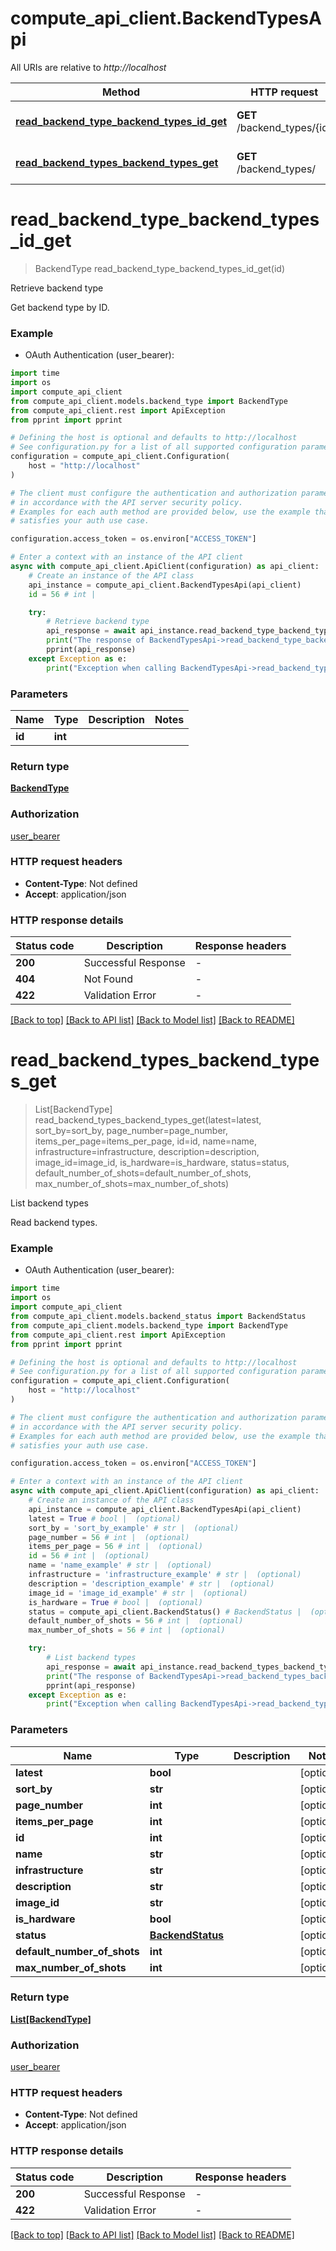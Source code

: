 # compute_api_client.BackendTypesApi

All URIs are relative to *http://localhost*

Method | HTTP request | Description
------------- | ------------- | -------------
[**read_backend_type_backend_types_id_get**](BackendTypesApi.md#read_backend_type_backend_types_id_get) | **GET** /backend_types/{id} | Retrieve backend type
[**read_backend_types_backend_types_get**](BackendTypesApi.md#read_backend_types_backend_types_get) | **GET** /backend_types/ | List backend types


# **read_backend_type_backend_types_id_get**
> BackendType read_backend_type_backend_types_id_get(id)

Retrieve backend type

Get backend type by ID.

### Example

* OAuth Authentication (user_bearer):
```python
import time
import os
import compute_api_client
from compute_api_client.models.backend_type import BackendType
from compute_api_client.rest import ApiException
from pprint import pprint

# Defining the host is optional and defaults to http://localhost
# See configuration.py for a list of all supported configuration parameters.
configuration = compute_api_client.Configuration(
    host = "http://localhost"
)

# The client must configure the authentication and authorization parameters
# in accordance with the API server security policy.
# Examples for each auth method are provided below, use the example that
# satisfies your auth use case.

configuration.access_token = os.environ["ACCESS_TOKEN"]

# Enter a context with an instance of the API client
async with compute_api_client.ApiClient(configuration) as api_client:
    # Create an instance of the API class
    api_instance = compute_api_client.BackendTypesApi(api_client)
    id = 56 # int | 

    try:
        # Retrieve backend type
        api_response = await api_instance.read_backend_type_backend_types_id_get(id)
        print("The response of BackendTypesApi->read_backend_type_backend_types_id_get:\n")
        pprint(api_response)
    except Exception as e:
        print("Exception when calling BackendTypesApi->read_backend_type_backend_types_id_get: %s\n" % e)
```



### Parameters

Name | Type | Description  | Notes
------------- | ------------- | ------------- | -------------
 **id** | **int**|  | 

### Return type

[**BackendType**](BackendType.md)

### Authorization

[user_bearer](../README.md#user_bearer)

### HTTP request headers

 - **Content-Type**: Not defined
 - **Accept**: application/json

### HTTP response details
| Status code | Description | Response headers |
|-------------|-------------|------------------|
**200** | Successful Response |  -  |
**404** | Not Found |  -  |
**422** | Validation Error |  -  |

[[Back to top]](#) [[Back to API list]](../README.md#documentation-for-api-endpoints) [[Back to Model list]](../README.md#documentation-for-models) [[Back to README]](../README.md)

# **read_backend_types_backend_types_get**
> List[BackendType] read_backend_types_backend_types_get(latest=latest, sort_by=sort_by, page_number=page_number, items_per_page=items_per_page, id=id, name=name, infrastructure=infrastructure, description=description, image_id=image_id, is_hardware=is_hardware, status=status, default_number_of_shots=default_number_of_shots, max_number_of_shots=max_number_of_shots)

List backend types

Read backend types.

### Example

* OAuth Authentication (user_bearer):
```python
import time
import os
import compute_api_client
from compute_api_client.models.backend_status import BackendStatus
from compute_api_client.models.backend_type import BackendType
from compute_api_client.rest import ApiException
from pprint import pprint

# Defining the host is optional and defaults to http://localhost
# See configuration.py for a list of all supported configuration parameters.
configuration = compute_api_client.Configuration(
    host = "http://localhost"
)

# The client must configure the authentication and authorization parameters
# in accordance with the API server security policy.
# Examples for each auth method are provided below, use the example that
# satisfies your auth use case.

configuration.access_token = os.environ["ACCESS_TOKEN"]

# Enter a context with an instance of the API client
async with compute_api_client.ApiClient(configuration) as api_client:
    # Create an instance of the API class
    api_instance = compute_api_client.BackendTypesApi(api_client)
    latest = True # bool |  (optional)
    sort_by = 'sort_by_example' # str |  (optional)
    page_number = 56 # int |  (optional)
    items_per_page = 56 # int |  (optional)
    id = 56 # int |  (optional)
    name = 'name_example' # str |  (optional)
    infrastructure = 'infrastructure_example' # str |  (optional)
    description = 'description_example' # str |  (optional)
    image_id = 'image_id_example' # str |  (optional)
    is_hardware = True # bool |  (optional)
    status = compute_api_client.BackendStatus() # BackendStatus |  (optional)
    default_number_of_shots = 56 # int |  (optional)
    max_number_of_shots = 56 # int |  (optional)

    try:
        # List backend types
        api_response = await api_instance.read_backend_types_backend_types_get(latest=latest, sort_by=sort_by, page_number=page_number, items_per_page=items_per_page, id=id, name=name, infrastructure=infrastructure, description=description, image_id=image_id, is_hardware=is_hardware, status=status, default_number_of_shots=default_number_of_shots, max_number_of_shots=max_number_of_shots)
        print("The response of BackendTypesApi->read_backend_types_backend_types_get:\n")
        pprint(api_response)
    except Exception as e:
        print("Exception when calling BackendTypesApi->read_backend_types_backend_types_get: %s\n" % e)
```



### Parameters

Name | Type | Description  | Notes
------------- | ------------- | ------------- | -------------
 **latest** | **bool**|  | [optional] 
 **sort_by** | **str**|  | [optional] 
 **page_number** | **int**|  | [optional] 
 **items_per_page** | **int**|  | [optional] 
 **id** | **int**|  | [optional] 
 **name** | **str**|  | [optional] 
 **infrastructure** | **str**|  | [optional] 
 **description** | **str**|  | [optional] 
 **image_id** | **str**|  | [optional] 
 **is_hardware** | **bool**|  | [optional] 
 **status** | [**BackendStatus**](.md)|  | [optional] 
 **default_number_of_shots** | **int**|  | [optional] 
 **max_number_of_shots** | **int**|  | [optional] 

### Return type

[**List[BackendType]**](BackendType.md)

### Authorization

[user_bearer](../README.md#user_bearer)

### HTTP request headers

 - **Content-Type**: Not defined
 - **Accept**: application/json

### HTTP response details
| Status code | Description | Response headers |
|-------------|-------------|------------------|
**200** | Successful Response |  -  |
**422** | Validation Error |  -  |

[[Back to top]](#) [[Back to API list]](../README.md#documentation-for-api-endpoints) [[Back to Model list]](../README.md#documentation-for-models) [[Back to README]](../README.md)

